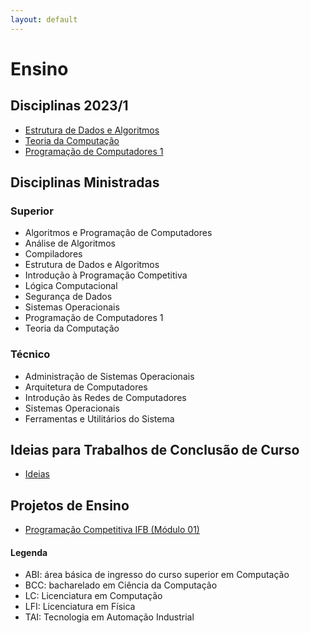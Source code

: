 ```yaml
---
layout: default
---
```


# Ensino


## Disciplinas 2023/1

- [Estrutura de Dados e Algoritmos](https://danielsaad.com/estrutura-de-dados-e-algoritmos)
- [Teoria da Computação](https://danielsaad.com/estrutura-de-dados-e-algoritmos)
- [Programação de Computadores 1](https://danielsaad.com/programacao-de-computadores-1)

## Disciplinas Ministradas

### Superior

- Algoritmos e Programação de Computadores
- Análise de Algoritmos
- Compiladores
- Estrutura de Dados e Algoritmos
- Introdução à Programação Competitiva
- Lógica Computacional
- Segurança de Dados
- Sistemas Operacionais
- Programação de Computadores 1
- Teoria da Computação


### Técnico

- Administração de Sistemas Operacionais
- Arquitetura de Computadores
- Introdução às Redes de Computadores
- Sistemas Operacionais
- Ferramentas e Utilitários do Sistema

## Ideias para Trabalhos de Conclusão de Curso

- [Ideias](/assets/propostas-tcc/propostas.pdf)

## Projetos de Ensino

- [Programação Competitiva IFB (Módulo 01)](https://programacao-competitiva-ifb.github.io/programacao-competitiva-ifb/)

#### Legenda

- ABI: área básica de ingresso do curso superior em Computação
- BCC: bacharelado em Ciência da Computação
- LC: Licenciatura em Computação
- LFI: Licenciatura em Física
- TAI: Tecnologia em Automação Industrial
